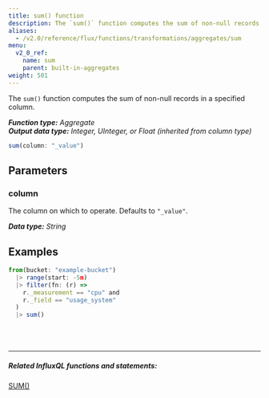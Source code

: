 ```yaml
---
title: sum() function
description: The `sum()` function computes the sum of non-null records in a specified column.
aliases:
  - /v2.0/reference/flux/functions/transformations/aggregates/sum
menu:
  v2_0_ref:
    name: sum
    parent: built-in-aggregates
weight: 501
---
```


The `sum()` function computes the sum of non-null records in a specified column.

_**Function type:** Aggregate_  
_**Output data type:** Integer, UInteger, or Float (inherited from column type)_

```js
sum(column: "_value")
```

## Parameters

### column
The column on which to operate.
Defaults to `"_value"`.

_**Data type:** String_

## Examples
```js
from(bucket: "example-bucket")
  |> range(start: -5m)
  |> filter(fn: (r) =>
    r._measurement == "cpu" and
    r._field == "usage_system"
  )
  |> sum()
```

<hr style="margin-top:4rem"/>

##### Related InfluxQL functions and statements:
[SUM()](https://docs.influxdata.com/influxdb/latest/query_language/functions/#sum)  
